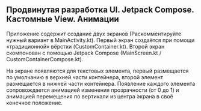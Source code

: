 ## Продвинутая разработка UI. Jetpack Compose. Кастомные View. Анимации

Приложение содержит создание двух экранов (Раскомментируйте нужный вариант в MainActivity.kt).
Первый экран создаётся при помощи «традиционной» вёрстки (CustomContainer.kt).
Второй экран скомпонован с помощью Jetpack Compose (MainScreen.kt / CustomContainerCompose.kt).

На экране появляются для текстовых элемента, первый размещается по умолчанию в верхней части контейнера,
второй элемент размещается в нижней части контейнера.
Появление каждого элемента сопровождается анимацией изменения прозрачности (от 0 до 1) 
и анимацией перемещения по вертикали из центра экрана в своё конечное положение.